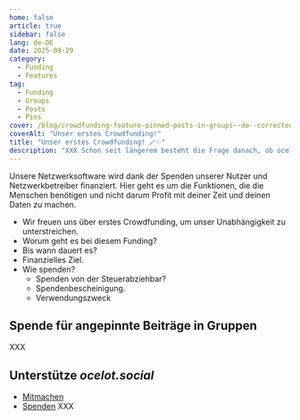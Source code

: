 ```yaml
---
home: false
article: true
sidebar: false
lang: de-DE
date: 2025-09-29
category:
  - Funding
  - Features
tag:
  - Funding
  - Groups
  - Posts
  - Pins
cover: /blog/crowdfunding-feature-pinned-posts-in-groups--de--corrected.png
coverAlt: "Unser erstes Crowdfunding!"
title: "Unser erstes Crowdfunding! 🪄✨"
description: "XXX Schon seit längerem besteht die Frage danach, ob ocelot.social mit anderen Apps über einen gemeinsamen Login verbunden werden kann."
---
```


Unsere Netzwerksoftware wird dank der Spenden unserer Nutzer und Netzwerkbetreiber finanziert.
Hier geht es um die Funktionen, die die Menschen benötigen und nicht darum Profit mit deiner Zeit und deinen Daten zu machen.

- Wir freuen uns über erstes Crowdfunding, um unser Unabhängigkeit zu unterstreichen.
- Worum geht es bei diesem Funding?
- Bis wann dauert es?
- Finanzielles Ziel.
- Wie spenden?
  - Spenden von der Steuerabziehbar?
  - Spendenbescheinigung.
  - Verwendungszweck

## Spende für angepinnte Beiträge in Gruppen

XXX

## Unterstütze *ocelot.social*

- [Mitmachen](/de/contribute/)
- [Spenden](/de/donate/) XXX
